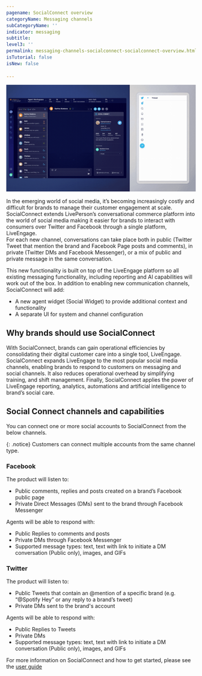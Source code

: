 ```yaml
---
pagename: SocialConnect overview
categoryName: Messaging channels
subCategoryName: ''
indicator: messaging
subtitle:
level3: ''
permalink: messaging-channels-socialconnect-socialconnect-overview.html
isTutorial: false
isNew: false

---
```

![](img/socialconnect.gif)

In the emerging world of social media, it’s becoming increasingly costly and difficult for brands to manage their customer engagement at scale. SocialConnect extends LivePerson’s conversational commerce platform into the world of social media making it easier for brands to interact with consumers over Twitter and Facebook through a single platform, LiveEngage.  
For each new channel, conversations can take place both in public (Twitter Tweet that mention the brand and Facebook Page posts and comments), in private (Twitter DMs and Facebook Messenger), or a mix of public and private message in the same conversation.

This new functionality is built on top of the LiveEngage platform so all existing messaging functionality, including reporting and AI capabilities will work out of the box.  In addition to enabling new communication channels, SocialConnect will add:
* A new agent widget (Social Widget) to provide additional context and functionality
* A separate UI for system and channel configuration

## Why brands should use SocialConnect

With SocialConnect, brands can gain operational efficiencies by consolidating their digital customer care into a single tool, LiveEngage. SocialConnect expands LiveEngage to the most popular social media channels, enabling brands to respond to customers on messaging and social channels. It also reduces operational overhead by simplifying training, and shift management. Finally, SocialConnect applies the power of LiveEngage reporting, analytics, automations and artificial intelligence to brand’s social care.

## Social Connect channels and capabilities

You can connect one or more social accounts to SocialConnect from the below channels.

{: .notice}
Customers can connect multiple accounts from the same channel type.

### Facebook

The product will listen to:

* Public comments, replies and posts created on a brand’s Facebook public page
* Private Direct Messages (DMs) sent to the brand through Facebook Messenger

Agents will be able to respond with:

* Public Replies to comments and posts
* Private DMs through Facebook Messenger
* Supported message types: text, text with link to initiate a DM conversation (Public only), images, and GIFs

### Twitter

The product will listen to:

* Public Tweets that contain an @mention of a specific brand (e.g. “@Spotify Hey” or any reply to a brand’s tweet)
* Private DMs sent to the brand's account

Agents will be able to respond with:

* Public Replies to Tweets
* Private DMs
* Supported message types: text, text with link to initiate a DM conversation (Public only), images, and GIFs

For more information on SocialConnect and how to get started, please see the [user guide](https://knowledge.liveperson.com/messaging-channels-socialconnect-socialconnect-user-guide.html)
